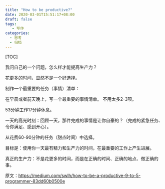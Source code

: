 ```yaml
---
title: "How to be productive?"
date: 2020-03-01T15:51:17+08:00
draft: false
tags: 
   - 写作
categories:
  - 思考
  - 归档
---
```


[TOC]

我问自己的一个问题，怎么样才能提高生产力？

<!--more-->

花更多的时间，显然不是一个好选择。

制作一个最重要的任务（事情）清单：

在早晨或者前天晚上，写一个最重要的事情清单。
不用太多2-3项。

53分钟工作17分钟休息。

一天的高光时刻：回顾一天，那件完成的事情是让你自豪的？（完成的紧急任务、令你满足、感到开心）。

从花费60-90分钟的任务（甜点时间）中选择。

目标是：使用你一天最有精力和生产力的时间，在最重要的工作上产生进展。

真正的生产力：不是花更多的时间，而是在正确的时间、正确的地点、做正确的事。

原文：https://medium.com/swlh/how-to-be-a-productive-9-to-5-programmer-83dd60b0500e